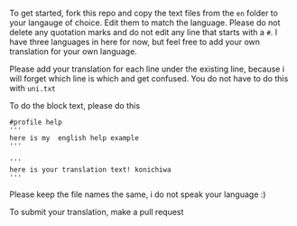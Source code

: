 
To get started, fork this repo and copy the text files from the `en` folder to your langauge of choice. Edit them to match the language. Please do not delete any quotation marks and do not edit any line that starts with a `#`. I have three languages in here for now, but feel free to add your own translation for your own language.


Please add your translation for each line under the existing line, because i will forget which line is which and get confused. You do not have to do this with `uni.txt`

To do the block text, please do this

```
#profile help
'''
here is my  english help example
'''

'''
here is your translation text! konichiwa
'''
```
Please keep the file names the same, i do not speak your language :)

To submit your translation, make a pull request 


